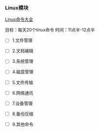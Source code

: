 ### Linux模块
[Linux命令大全]( https://www.linuxcool.com/)

目标：每天20个linux命令
时间：11点半-12点半

- [ ] 1.文件管理
- [ ] 2.文档编辑
- [ ] 3.系统管理
- [ ] 4.磁盘管理
- [ ] 5.文件传输
- [ ] 6.网络通讯
- [ ] 7.设备管理
- [ ] 8.备份压缩
- [ ] 9.其他命令

